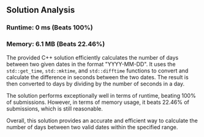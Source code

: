 ## Solution Analysis

### Runtime: 0 ms (Beats 100%)
### Memory: 6.1 MB (Beats 22.46%)

The provided C++ solution efficiently calculates the number of days between two given dates in the format "YYYY-MM-DD". It uses the `std::get_time`, `std::mktime`, and `std::difftime` functions to convert and calculate the difference in seconds between the two dates. The result is then converted to days by dividing by the number of seconds in a day.

The solution performs exceptionally well in terms of runtime, beating 100% of submissions. However, in terms of memory usage, it beats 22.46% of submissions, which is still reasonable.

Overall, this solution provides an accurate and efficient way to calculate the number of days between two valid dates within the specified range.
